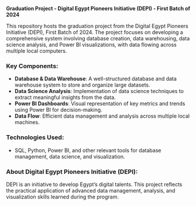 **Graduation Project - Digital Egypt Pioneers Initiative (DEPI) - First Batch of 2024**

This repository hosts the graduation project from the Digital Egypt Pioneers Initiative (DEPI), First Batch of 2024. The project focuses on developing a comprehensive system involving database creation, data warehousing, data science analysis, and Power BI visualizations, with data flowing across multiple local computers.

### Key Components:
- **Database & Data Warehouse**: A well-structured database and data warehouse system to store and organize large datasets.
- **Data Science Analysis**: Implementation of data science techniques to extract meaningful insights from the data.
- **Power BI Dashboards**: Visual representation of key metrics and trends using Power BI for decision-making.
- **Data Flow**: Efficient data management and analysis across multiple local machines.

### Technologies Used:
- SQL, Python, Power BI, and other relevant tools for database management, data science, and visualization.
  
### About Digital Egypt Pioneers Initiative (DEPI):
DEPI is an initiative to develop Egypt’s digital talents. This project reflects the practical application of advanced data management, analysis, and visualization skills learned during the program.
